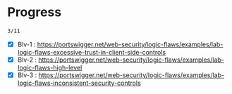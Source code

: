 # Progress

```bash
3/11
```

- [x] Blv-1 : https://portswigger.net/web-security/logic-flaws/examples/lab-logic-flaws-excessive-trust-in-client-side-controls
- [x] Blv-2 : https://portswigger.net/web-security/logic-flaws/examples/lab-logic-flaws-high-level
- [x] Blv-3 : https://portswigger.net/web-security/logic-flaws/examples/lab-logic-flaws-inconsistent-security-controls
